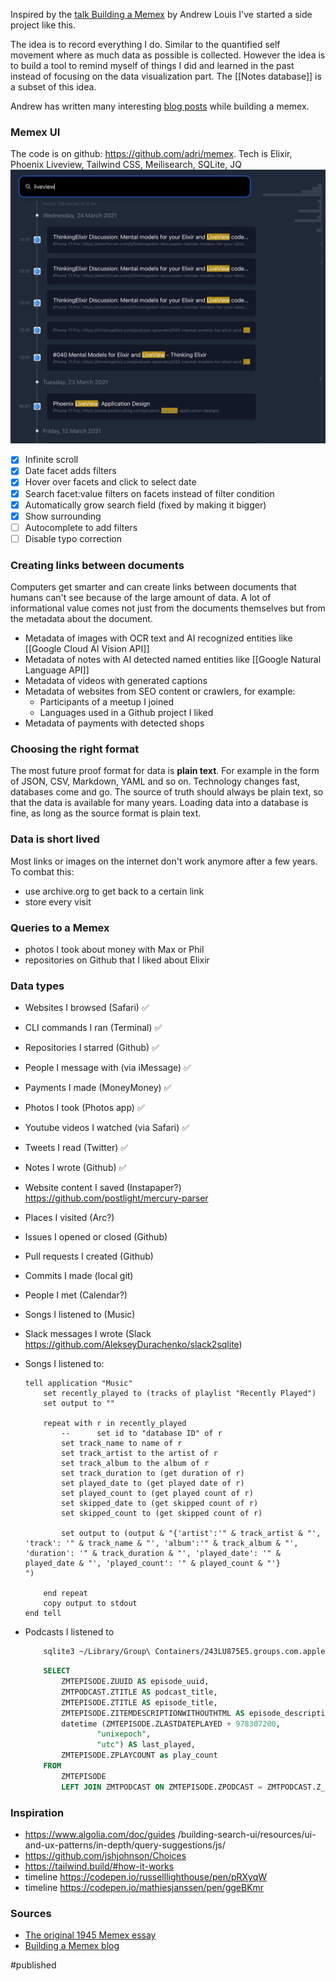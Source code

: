Inspired by the [talk Building a Memex](https://www.youtube.com/watch?v=DFWxvQn4cf8&t=1616s) by Andrew Louis I've started a side project like this.

The idea is to record everything I do. Similar to the quantified self movement where as much data as possible is collected. However the idea is to build a tool to remind myself of things I did and learned in the past instead of focusing on the data visualization part. The [[Notes database]] is a subset of this idea.

Andrew has written many interesting [blog posts](https://hyfen.net/memex/) while building a memex.  

### Memex UI
The code is on github: https://github.com/adri/memex.
Tech is Elixir, Phoenix Liveview, Tailwind CSS, Meilisearch, SQLite, JQ
![Memex](memex.png)

- [x] Infinite scroll
- [x] Date facet adds filters
- [x] Hover over facets and click to select date
- [x] Search facet:value filters on facets instead of filter condition
- [x] Automatically grow search field (fixed by making it bigger)
- [x] Show surrounding 
- [ ] Autocomplete to add filters 
- [ ] Disable typo correction 

### Creating links between documents
Computers get smarter and can create links between documents that humans can't see because of the large amount of data. A lot of informational value comes not just from the documents themselves but from the metadata about the document.

- Metadata of images with OCR text and AI recognized entities like [[Google Cloud AI Vision API]]
- Metadata of notes with AI detected named entities like [[Google Natural Language API]]
- Metadata of videos with generated captions
- Metadata of websites from SEO content or crawlers, for example:
    - Participants of a meetup I joined
    - Languages used in a Github project I liked
- Metadata of payments with detected shops

### Choosing the right format
The most future proof format for data is **plain text**. For example in the form of JSON, CSV, Markdown, YAML and so on. Technology changes fast, databases come and go. The source of truth should always be plain text, so that the data is available for many years. Loading data into a database is fine, as long as the source format is plain text. 

### Data is short lived
Most links or images on the internet don't work anymore after a few years. To combat this:
- use archive.org to get back to a certain link
- store every visit 

### Queries to a Memex
- photos I took about money with Max or Phil
- repositories on Github that I liked about Elixir 

### Data types
- Websites I browsed (Safari) ✅
- CLI commands I ran (Terminal) ✅
- Repositories I starred (Github) ✅
- People I message with (via iMessage) ✅
- Payments I made (MoneyMoney) ✅
- Photos I took (Photos app) ✅
- Youtube videos I watched (via Safari) ✅
- Tweets I read (Twitter) ✅
- Notes I wrote (Github) ✅
- Website content I saved (Instapaper?) https://github.com/postlight/mercury-parser
- Places I visited (Arc?)
- Issues I opened or closed (Github)
- Pull requests I created (Github)
- Commits I made (local git) 
- People I met (Calendar?)
- Songs I listened to (Music)
- Slack messages I wrote (Slack https://github.com/AlekseyDurachenko/slack2sqlite)
- Songs I listened to:
    ```applescript
    tell application "Music"
        set recently_played to (tracks of playlist "Recently Played")
        set output to ""

        repeat with r in recently_played
            --		set id to "database ID" of r
            set track_name to name of r
            set track_artist to the artist of r
            set track_album to the album of r
            set track_duration to (get duration of r)
            set played_date to (get played date of r)
            set played_count to (get played count of r)
            set skipped_date to (get skipped count of r)
            set skipped_count to (get skipped count of r)

            set output to (output & "{'artist':'" & track_artist & "', 'track': '" & track_name & "', 'album':'" & track_album & "', 'duration': '" & track_duration & "', 'played_date': '" & played_date & "', 'played_count': '" & played_count & "'}
    ")

        end repeat
        copy output to stdout
    end tell
    ```
- Podcasts I listened to 
    ```bash
        sqlite3 ~/Library/Group\ Containers/243LU875E5.groups.com.apple.podcasts/Documents/MTLibrary.sqlite
    ```
    
    ```sql
        SELECT
            ZMTEPISODE.ZUUID AS episode_uuid,
            ZMTPODCAST.ZTITLE AS podcast_title,
            ZMTEPISODE.ZTITLE AS episode_title,
            ZMTEPISODE.ZITEMDESCRIPTIONWITHOUTHTML AS episode_description,
            datetime (ZMTEPISODE.ZLASTDATEPLAYED + 978307200,
                    "unixepoch",
                    "utc") AS last_played,
            ZMTEPISODE.ZPLAYCOUNT as play_count
        FROM
            ZMTEPISODE
            LEFT JOIN ZMTPODCAST ON ZMTEPISODE.ZPODCAST = ZMTPODCAST.Z_PK;
     ```

### Inspiration 
- https://www.algolia.com/doc/guides	/building-search-ui/resources/ui-and-ux-patterns/in-depth/query-suggestions/js/
- https://github.com/jshjohnson/Choices
- https://tailwind.build/#how-it-works
- timeline https://codepen.io/russelllighthouse/pen/pRXyqW
- timeline https://codepen.io/mathiesjanssen/pen/ggeBKmr

### Sources
- [The original 1945 Memex essay](https://www.theatlantic.com/magazine/archive/1945/07/as-we-may-think/303881/)
- [Building a Memex blog](https://hyfen.net/memex)

#published 